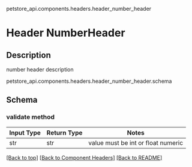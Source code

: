 petstore_api.components.headers.header_number_header
# Header NumberHeader

## Description
number header description

petstore_api.components.headers.header_number_header.schema
## Schema

### validate method
Input Type | Return Type | Notes
------------ | ------------- | -------------
str | str | value must be int or float numeric

[[Back to top]](#top) [[Back to Component Headers]](../../../README.md#Component-Headers) [[Back to README]](../../../README.md)
